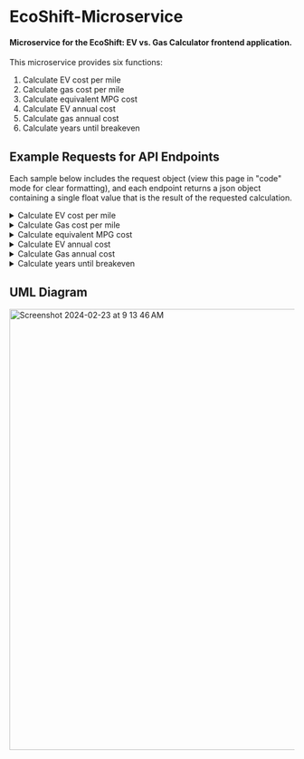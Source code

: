 # EcoShift-Microservice
#### Microservice for the EcoShift:  EV vs. Gas Calculator frontend application.

This microservice provides six functions:

1.  Calculate EV cost per mile
2.  Calculate gas cost per mile
3.  Calculate equivalent MPG cost
4.  Calculate EV annual cost
5.  Calculate gas annual cost
6.  Calculate years until breakeven

## Example Requests for API Endpoints
Each sample below includes the request object (view this page in "code" mode for clear formatting), and each endpoint returns a json object containing a single float value that is the result of the requested calculation.
<details>
<summary>Calculate EV cost per mile</summary>
<br>
  
async function calcEvCostPerMile() {
  const request = {
    electricityPrice,
    evEfficiency
  };
  const options = {
    mode: 'cors',
    method: 'post',
    headers: {
      'Content-Type': 'application/json',
      'Accept': '*/*'
    },
    body: JSON.stringify(request)
  };
  const response = await fetch('http://localhost:3000/calcEvCostPerMile', options);
  const result = await response.json();
  console.log("EV Cost Per Mile: ", result)
}
</details>

<details>
<summary>Calculate Gas cost per mile</summary>
<br>
  
async function calcGasCostPerMile() {
  const request = {
    gasPrice,
    gasEfficiency
  };
  const options = {
    mode: 'cors',
    method: 'post',
    headers: {
      'Content-Type': 'application/json',
      'Accept': '*/*'
    },
    body: JSON.stringify(request)
  };
  const response = await fetch('http://localhost:3000/calcGasCostPerMile', options);
  const result = await response.json();
  console.log("Gas Cost Per Mile: ", result)
}
</details>

<details>
<summary>Calculate equivalent MPG cost</summary>
<br>
  
async function calcEquivalentMpgCost() {
  const request = {
    gasPrice,
    electricityPrice,
    evEfficiency
  };
  const options = {
    mode: 'cors',
    method: 'post',
    headers: {
      'Content-Type': 'application/json',
      'Accept': '*/*'
    },
    body: JSON.stringify(request)
  };
  const response = await fetch('http://localhost:3000/calcEquivalentMpgCost', options);
  const result = await response.json();
  console.log("Equivalent MPG Cost: ", result)
}
</details>

<details>
<summary>Calculate EV annual cost</summary>
<br>
  
async function calcEvAnnualCost() {
  const request = {
    electricityPrice,
    evEfficiency,
    annualMiles
  };
  const options = {
    mode: 'cors',
    method: 'post',
    headers: {
      'Content-Type': 'application/json',
      'Accept': '*/*'
    },
    body: JSON.stringify(request)
  };
  const response = await fetch('http://localhost:3000/calcEvAnnualCost', options);
  const result = await response.json();
  console.log("EV Annual Cost: ", result)
}
</details>

<details>
<summary>Calculate Gas annual cost</summary>
<br>
  
async function calcGasAnnualCost() {
  const request = {
    gasPrice,
    gasEfficiency,
    annualMiles
  };
  const options = {
    mode: 'cors',
    method: 'post',
    headers: {
      'Content-Type': 'application/json',
      'Accept': '*/*'
    },
    body: JSON.stringify(request)
  };
  const response = await fetch('http://localhost:3000/calcGasAnnualCost', options);
  const result = await response.json();
  console.log("Gas Annual Cost: ", result)
}
</details>

<details>
<summary>Calculate years until breakeven</summary>
<br>
  
async function calcYearsUntilBreakeven() {
  const request = {
    evPrice,
    gasVehiclePrice,
    taxCredit,
    electricityPrice,
    evEfficiency,
    annualMiles,
    gasPrice,
    gasEfficiency
  };
  const options = {
    mode: 'cors',
    method: 'post',
    headers: {
      'Content-Type': 'application/json',
      'Accept': '*/*'
    },
    body: JSON.stringify(request)
  };
  const response = await fetch('http://localhost:3000/calcYearsUntilBreakeven', options);
  const result = await response.json();
  console.log("Years until breakeven: ", result)
}
</details>

## UML Diagram
<img width="778" alt="Screenshot 2024-02-23 at 9 13 46 AM" src="https://github.com/fatima-rizvi/EcoShift-Microservice/assets/68958153/ad3befda-5696-4bf9-9fd6-a06b703e16a3">
